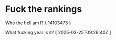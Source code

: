 # Fuck the rankings

Who the hell am I?
{ 14103473 }

What fucking year is it?
[ 2025-03-25T09:26:40Z ]
